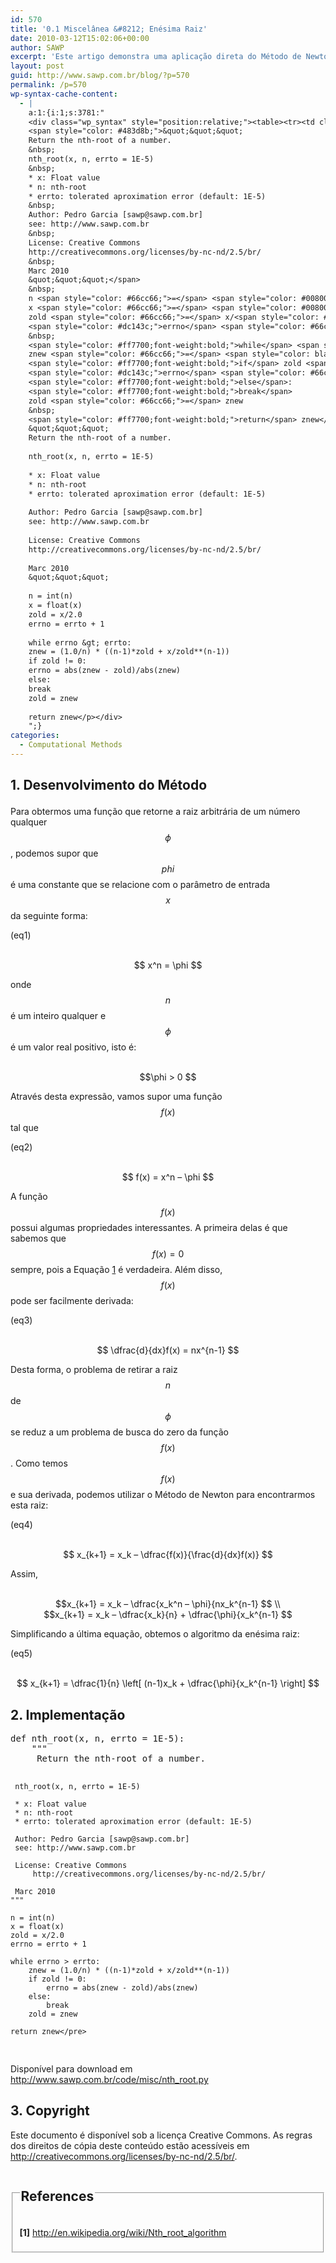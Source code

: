 ```yaml
---
id: 570
title: '0.1 Miscelânea &#8212; Enésima Raiz'
date: 2010-03-12T15:02:06+00:00
author: SAWP
excerpt: 'Este artigo demonstra uma aplicação direta do Método de Newton, que é a expressão para obtenção da enésima raiz de  "fi" através de uma implementação computacional.'
layout: post
guid: http://www.sawp.com.br/blog/?p=570
permalink: /p=570
wp-syntax-cache-content:
  - |
    a:1:{i:1;s:3781:"
    <div class="wp_syntax" style="position:relative;"><table><tr><td class="code"><pre class="python" style="font-family:monospace;"><span style="color: #ff7700;font-weight:bold;">def</span> nth_root<span style="color: black;">&#40;</span>x<span style="color: #66cc66;">,</span> n<span style="color: #66cc66;">,</span> errto <span style="color: #66cc66;">=</span> <span style="color: #ff4500;">1E-5</span><span style="color: black;">&#41;</span>:
    <span style="color: #483d8b;">&quot;&quot;&quot;
    Return the nth-root of a number.
    &nbsp;
    nth_root(x, n, errto = 1E-5)
    &nbsp;
    * x: Float value
    * n: nth-root
    * errto: tolerated aproximation error (default: 1E-5)
    &nbsp;
    Author: Pedro Garcia [sawp@sawp.com.br]
    see: http://www.sawp.com.br
    &nbsp;
    License: Creative Commons
    http://creativecommons.org/licenses/by-nc-nd/2.5/br/
    &nbsp;
    Marc 2010
    &quot;&quot;&quot;</span>
    &nbsp;
    n <span style="color: #66cc66;">=</span> <span style="color: #008000;">int</span><span style="color: black;">&#40;</span>n<span style="color: black;">&#41;</span>
    x <span style="color: #66cc66;">=</span> <span style="color: #008000;">float</span><span style="color: black;">&#40;</span>x<span style="color: black;">&#41;</span>
    zold <span style="color: #66cc66;">=</span> x/<span style="color: #ff4500;">2.0</span>
    <span style="color: #dc143c;">errno</span> <span style="color: #66cc66;">=</span> errto + <span style="color: #ff4500;">1</span>
    &nbsp;
    <span style="color: #ff7700;font-weight:bold;">while</span> <span style="color: #dc143c;">errno</span> <span style="color: #66cc66;">&gt;</span> errto:
    znew <span style="color: #66cc66;">=</span> <span style="color: black;">&#40;</span><span style="color: #ff4500;">1.0</span>/n<span style="color: black;">&#41;</span> * <span style="color: black;">&#40;</span><span style="color: black;">&#40;</span>n-<span style="color: #ff4500;">1</span><span style="color: black;">&#41;</span>*zold + x/zold**<span style="color: black;">&#40;</span>n-<span style="color: #ff4500;">1</span><span style="color: black;">&#41;</span><span style="color: black;">&#41;</span>
    <span style="color: #ff7700;font-weight:bold;">if</span> zold <span style="color: #66cc66;">!=</span> <span style="color: #ff4500;">0</span>:
    <span style="color: #dc143c;">errno</span> <span style="color: #66cc66;">=</span> <span style="color: #008000;">abs</span><span style="color: black;">&#40;</span>znew - zold<span style="color: black;">&#41;</span>/<span style="color: #008000;">abs</span><span style="color: black;">&#40;</span>znew<span style="color: black;">&#41;</span>
    <span style="color: #ff7700;font-weight:bold;">else</span>:
    <span style="color: #ff7700;font-weight:bold;">break</span>
    zold <span style="color: #66cc66;">=</span> znew
    &nbsp;
    <span style="color: #ff7700;font-weight:bold;">return</span> znew</pre></td></tr></table><p class="theCode" style="display:none;">def nth_root(x, n, errto = 1E-5):
    &quot;&quot;&quot;
    Return the nth-root of a number.
    
    nth_root(x, n, errto = 1E-5)
    
    * x: Float value
    * n: nth-root
    * errto: tolerated aproximation error (default: 1E-5)
    
    Author: Pedro Garcia [sawp@sawp.com.br]
    see: http://www.sawp.com.br
    
    License: Creative Commons
    http://creativecommons.org/licenses/by-nc-nd/2.5/br/
    
    Marc 2010
    &quot;&quot;&quot;
    
    n = int(n)
    x = float(x)
    zold = x/2.0
    errno = errto + 1
    
    while errno &gt; errto:
    znew = (1.0/n) * ((n-1)*zold + x/zold**(n-1))
    if zold != 0:
    errno = abs(znew - zold)/abs(znew)
    else:
    break
    zold = znew
    
    return znew</p></div>
    ";}
categories:
  - Computational Methods
---
```

## 1. Desenvolvimento do Método </p> 

Para obtermos uma função que retorne a raiz arbitrária de um número qualquer $$\phi $$ , podemos supor que $$phi $$ é uma constante que se relacione com o parâmetro de entrada $$x $$ da seguinte forma:
    
<a name="eq1">(eq1)</a>
      


<center>
  <br /> $$ x^n = \phi $$<br />
</center>


    
onde $$n $$ é um inteiro qualquer e $$\phi $$ é um valor real positivo, isto é:
      


<center>
  <br /> $$\phi > 0 $$<br />
</center>

Através desta expressão, vamos supor uma função $$f(x) $$ tal que
    
<a name="eq2">(eq2)</a>
      


<center>
  <br /> $$ f(x) = x^n &#8211; \phi $$<br />
</center>

A função $$f(x) $$ possui algumas propriedades interessantes. A primeira delas é que sabemos que $$f(x) = 0 $$ sempre, pois a Equação [1](#eq1) é verdadeira. Além disso, $$f(x) $$ pode ser facilmente derivada:
    
<a name="eq3">(eq3)</a>
      


<center>
  <br /> $$ \dfrac{d}{dx}f(x) = nx^{n-1} $$<br />
</center>


    
Desta forma, o problema de retirar a raiz $$n $$ de $$\phi $$ se reduz a um problema de busca do zero da função $$f(x) $$ . Como temos $$f(x) $$ e sua derivada, podemos utilizar o Método de Newton para encontrarmos esta raiz:
    
<a name="eq4">(eq4)</a>
      


<center>
  <br /> $$ x_{k+1} = x_k &#8211; \dfrac{f(x)}{\frac{d}{dx}f(x)} $$<br />
</center>


    
Assim,
    


<center>
  <br /> $$x_{k+1} = x_k &#8211; \dfrac{x_k^n &#8211; \phi}{nx_k^{n-1} $$ \\<br /> $$x_{k+1} = x_k &#8211; \dfrac{x_k}{n} + \dfrac{\phi}{x_k^{n-1} $$<br />
</center>

Simplificando a última equação, obtemos o algoritmo da enésima raiz:
    
<a name="eq5">(eq5)</a>
      


<center>
  <br /> $$ x_{k+1} = \dfrac{1}{n} \left[ (n-1)x_k + \dfrac{\phi}{x_k^{n-1} \right] $$<br />
</center>

## 2. Implementação 

<div>
  <pre lang="python">def nth_root(x, n, errto = 1E-5):
    """
     Return the nth-root of a number.

     nth_root(x, n, errto = 1E-5)

     * x: Float value
     * n: nth-root
     * errto: tolerated aproximation error (default: 1E-5)

     Author: Pedro Garcia [sawp@sawp.com.br]
     see: http://www.sawp.com.br

     License: Creative Commons
         http://creativecommons.org/licenses/by-nc-nd/2.5/br/

     Marc 2010
    """

    n = int(n)
    x = float(x)
    zold = x/2.0
    errno = errto + 1

    while errno > errto:
        znew = (1.0/n) * ((n-1)*zold + x/zold**(n-1))
        if zold != 0:
            errno = abs(znew - zold)/abs(znew)
        else:
            break
        zold = znew

    return znew</pre>
</div>

Disponível para download em <a href="http://www.sawp.com.br/code/misc/nth_root.py" target="_blank">http://www.sawp.com.br/code/misc/nth_root.py</a> </p> </p> 

## 3. Copyright 

Este documento é disponível sob a licença Creative Commons. As regras dos direitos de cópia deste conteúdo estão acessíveis em <a href="http://creativecommons.org/licenses/by-nc-nd/2.5/br/" target="_blank">http://creativecommons.org/licenses/by-nc-nd/2.5/br/</a>. 



<fieldset>
  <legend> 
  
  <h2>
    References
  </h2></legend> 
  
  <p>
    <a name="bibitem1"><b>[1]</b> </a><a href="http://en.wikipedia.org/wiki/Nth_root_algorithm" target="_blank">http://en.wikipedia.org/wiki/Nth_root_algorithm</a>
  </p>
</fieldset>
